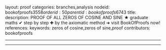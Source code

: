layout: proof
categories: branches,analysis
nodeid: bookofproofs$3558
orderid: 50
parentid: bookofproofs$6743
title: 
description: PROOF OF ALL ZEROS OF COSINE AND SINE &#9733; graduate maths &#10004; step by step &#10010; by the axiomatic method &#10140; visit BookOfProofs now!
references: 
keywords: zeros of cosine,zeros of sine,proof
contributors: bookofproofs

---


---
